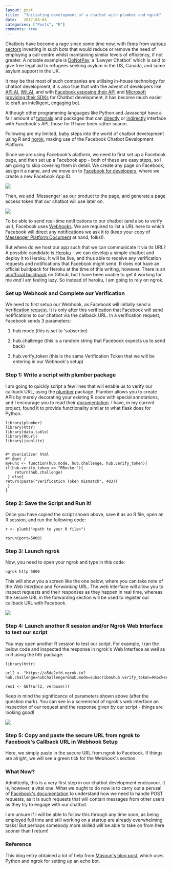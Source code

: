 ```yaml
---
layout: post
title:  "Initiating development of a chatbot with plumber and ngrok"
date:   2017-08-04
categories: ["Posts", "R"]
comments: true
---
```


Chatbots have become a rage since some time now, with [firms](https://shopbot.ebay.com/) from [various](https://www.messenger.com/t/cnn/) [sectors](https://viewfinder.expedia.com/features/introducing-expedia-bot-facebook-messenger/) investing in such bots that would reduce or remove the need of employing a call centre whilst maintaining similar levels of efficiency, if not greater. A notable example is [DoNotPay](https://donotpay-search-master.herokuapp.com/), a 'Lawyer Chatbot' which is said to give free legal aid to refugees seeking asylum in the US, Canada, and some asylum support in the UK.  


It may be that most of such companies are utilising in-house technology for chatbot development, it is also true that with the advent of developers like [API.AI](www.api.ai), [Wit.AI](www.wit.ai), and with [Facebook exposing their API](https://developers.facebook.com/docs/messenger-platform) and [Microsoft providing their SDKs](https://dev.botframework.com/) for Chatbot development, it has become much easier to craft an intelligent, engaging bot.  


Although other programming languages like Python and Javascript have a fair amount of [tutorials](https://chatbotsmagazine.com/building-a-facebook-messenger-bot-using-nodejs-heroku-api-ai-8b53c1102531) and packages that can [directly](https://github.com/conbus/fbmq) or [indirectly](http://flask.pocoo.org/) interface with Facebook's API, those for R have been rather scarce.  


Following are my limited, baby steps into the world of chatbot development using R and [ngrok](https://ngrok.com/), making use of the Facebook Chatbot Development Platform.  


Since we are using Facebook's platform, we need to first set up a Facebook page, and then set up a Facebook app - both of these are easy steps, so I am going to skip covering them in detail. We create any page on Facebook, assign it a name, and we move on to [Facebook for developers](https://developers.facebook.com), where we create a new Facebook App ID.  

<a href="{{ site.baseurl }}/assets/img/app_setup_page1.PNG" target="_blank"><img src="{{ site.baseurl }}/assets/img/app_setup_page1.PNG"></a> 


Then, we add 'Messenger' as our product to the page, and generate a page access token that our chatbot will use later on.  

<a href="{{ site.baseurl }}/assets/img/app_setup_page2.PNG" target="_blank"><img src="{{ site.baseurl }}/assets/img/app_setup_page2.PNG"></a> 


To be able to send real-time notifications to our chatbot (and also to verify us!), Facebook uses [Webhooks](https://developers.facebook.com/docs/graph-api/webhooks). We are required to list a URL here to which Facebook will direct any notifications we ask it to (keep your copy of [Messenger Platform Document](https://developers.facebook.com/docs/messenger-platform) at hand, folks!).


But where do we host our app such that we can communicate it via its URL?  
A possible candidate is [Heroku](https://www.heroku.com/) - we can develop a simple chatbot and deploy it to Heroku. It will be live, and thus able to receive any verification requests and notifications that Facebook might send. R does not have an official buildpack for Heroku at the time of this writing, however. There is an [unofficial buildpack](https://github.com/virtualstaticvoid/heroku-buildpack-r) on Github, but I have been unable to get it working for me *and* I am feeling lazy. So instead of heroku, I am going to rely on ngrok.  


### Set up Webhook and Complete our Verification


We need to first setup our Webhook, as Facebook will initially send a [Verification request](https://developers.facebook.com/docs/graph-api/webhooks#verification). It is only after this verification that Facebook will send notifications to our chatbot via the callback URL. In a verification request, Facebook sends 3 parameters:  


1. hub.mode (this is set to 'subscribe) 
     
2. hub.challenge (this is a random string that Facebook expects us to send back)  

3. hub.verify_token (this is the same Verification Token that we will be entering in our Webhook's setup)  
  

### Step 1: Write a script with plumber package  

I am going to quickly script a few lines that will enable us to verify our callback URL, using the [plumber](https://cran.r-project.org/web/packages/plumber/README.html) package. Plumber allows you to create APIs by merely decorating your existing R code with special annotations, and I encourage you to read their [documentation](https://www.rplumber.io/docs/index.html). I have, in my current project, found it to provide functionality similar to what flask does for Python.  

```
library(plumber)
library(httr)
library(data.table)
library(RCurl)
library(jsonlite)


#* @serializer html
#* @get /
myFunc <- function(hub.mode, hub.challenge, hub.verify_token){
if(hub.verify_token == "RRocker"){
	return(hub.challenge)
 } else{
return(paste("Verification Token mismatch", 403))
 }
}
```


### Step 2: Save the Script and Run it!  

Once you have copied the script shown above, save it as an R file, open an R session, and run the following code:  

```
r <- plumb("<path to your R file>")  

r$run(port=5000)  
```


### Step 3: Launch ngrok   

Now, you need to open your ngrok and type in this code:  

`
ngrok http 5000
`

This will show you a screen like the one below, where you can take note of the *Web Interface* and *Forwarding* URL. The web interface will allow you to inspect requests and their responses as they happen in real time, whereas the secure URL in the forwarding section will be used to register our callback URL with Facebook.  

<a href="{{ site.baseurl }}/assets/img/ngrok_r_1.PNG" target="_blank"><img src="{{ site.baseurl }}/assets/img/ngrok_r_1.PNG"></a> 


### Step 4: Launch another R session and/or Ngrok Web Interface to test our script  

You may open another R session to test our script. For example, I ran the below code and inspected the response in ngrok's Web Interface as well as in R using the httr package:  

```
library(httr)  

url2 <- "https://a5da2efd.ngrok.io?hub.challenge=hubChallenger&hub.mode=subscribe&hub.verify_token=RRocker"  

res1 <- GET(url2, verbose())
```  

Keep in mind the significance of parameters shown above (after the question mark). You can see in a screenshot of ngrok's web interface an inspection of our request and the response given by our script - things are looking good!  

<a href="{{ site.baseurl }}/assets/img/ngrok_r_2.PNG" target="_blank"><img src="{{ site.baseurl }}/assets/img/ngrok_r_2.PNG"></a> 


### Step 5: Copy and paste the secure URL from ngrok to Facebook's Callback URL in Webhook Setup  

Here, we simply paste in the secure URL from ngrok to Facebook. If things are alright, we will see a green tick for the Webhook's section.   





### What Now?    



Admittedly, this is a very first step in our chatbot development endeavour. It is, however, a vital one. What we ought to do now is to
carry out a perusal of [Facebook's documentation](https://developers.facebook.com/docs/messenger-platform) to understand how we need to
handle POST requests, as it is such requests that will contain messages from other users as they try to engage with our chatbot.  

I am unsure if I will be able to follow this through any time soon, as being employed full time and still working on a startup are already overwhelming tasks! But perhaps somebody more skilled will be able to take on from here sooner than I return!      





### Reference    



This blog entry obtained a lot of help from [Masnun's blog post](http://masnun.com/2016/05/22/building-a-facebook-messenger-bot-with-python.html), which uses Python and ngrok for setting up an echo bot.
